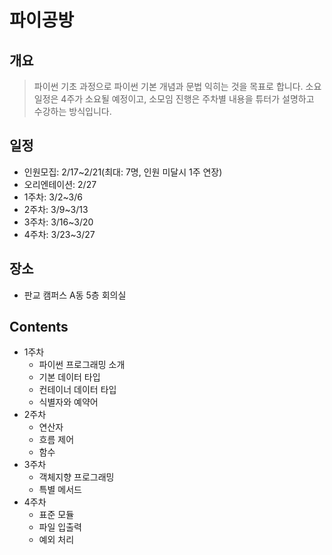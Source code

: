# 파이공방
## 개요
>파이썬 기초 과정으로 파이썬 기본 개념과 문법 익히는 것을 목표로 합니다.
>소요일정은 4주가 소요될 예정이고, 소모임 진행은 주차별 내용을 튜터가 설명하고 수강하는 방식입니다.
## 일정
* 인원모집: 2/17~2/21(최대: 7명, 인원 미달시 1주 연장)
* 오리엔테이션: 2/27
* 1주차: 3/2~3/6
* 2주차: 3/9~3/13
* 3주차: 3/16~3/20
* 4주차: 3/23~3/27
## 장소
* 판교 캠퍼스 A동 5층 회의실 
## Contents
* 1주차
    * 파이썬 프로그래밍 소개
    * 기본 데이터 타입
    * 컨테이너 데이터 타입
    * 식별자와 예약어
* 2주차
    * 연산자
    * 흐름 제어
    * 함수
* 3주차
    * 객체지향 프로그래밍
    * 특별 메서드
* 4주차
    * 표준 모듈
    * 파일 입출력
    * 예외 처리
